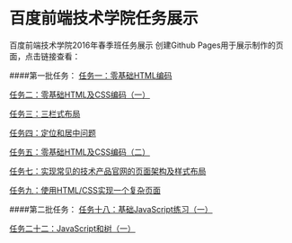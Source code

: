 # 百度前端技术学院任务展示
百度前端技术学院2016年春季班任务展示
创建Github Pages用于展示制作的页面，点击链接查看：

####第一批任务：
[任务一：零基础HTML编码](http://yourwilddad.github.io/task00/task001)

[任务二：零基础HTML及CSS编码（一）](http://yourwilddad.github.io/task00/task002)

[任务三：三栏式布局](http://yourwilddad.github.io/task00/task003)

[任务四：定位和居中问题](http://yourwilddad.github.io/task00/task004)

[任务五：零基础HTML及CSS编码（二）](http://yourwilddad.github.io/task00/task005)

[任务七：实现常见的技术产品官网的页面架构及样式布局](http://yourwilddad.github.io/task00/task007)

[任务九：使用HTML/CSS实现一个复杂页面](http://yourwilddad.github.io/task00/task009)

####第二批任务：
[任务十八：基础JavaScript练习（一）](http://yourwilddad.github.io/task01/task018)

[任务二十二：JavaScript和树（一）](http://yourwilddad.github.io/task01/task022)